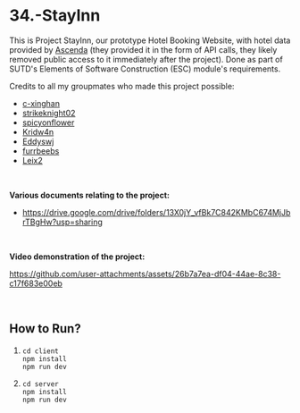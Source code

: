 # 34.-StayInn
This is Project StayInn, our prototype Hotel Booking Website, with hotel data provided by [Ascenda](https://www.ascenda.com/) (they provided it in the form of API calls, they likely
removed public access to it immediately after the project). Done as part of SUTD's Elements of Software Construction (ESC) module's requirements.

Credits to all my groupmates who made this project possible:
- [c-xinghan](https://github.com/c-xinghan)
- [strikeknight02](https://github.com/strikeknight02)
- [spicyonflower](https://github.com/aaj1510)
- [Kridw4n](https://github.com/Kridw4n)
- [Eddyswj](https://github.com/Eddyswj)
- [furrbeebs](https://github.com/furrbeebs)
- [Leix2](https://github.com/Leix2)

<br>

**Various documents relating to the project:**
- https://drive.google.com/drive/folders/13X0jY_vfBk7C842KMbC674MjJbrTBgHw?usp=sharing

<br>

**Video demonstration of the project:**


https://github.com/user-attachments/assets/26b7a7ea-df04-44ae-8c38-c17f683e00eb

<br>

## How to Run?
1. ```
   cd client
   npm install
   npm run dev
   ```
2. ```
   cd server
   npm install
   npm run dev
   ```
